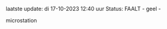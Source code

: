 laatste update: 
di 17-10-2023 12:40   uur 
Status: FAALT - geel - 
<div class="service Y">microstation</div>